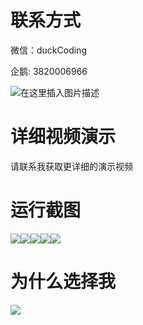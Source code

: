 # 联系方式

微信：duckCoding

企鹅: 3820006966

![在这里插入图片描述](http://upload.cxycsx.vip/91ab4bcb4f2c4c6db86365bb6d6e9c62.jpeg)

# 详细视频演示

请联系我获取更详细的演示视频

# 运行截图

![](http://www.bysj52.com/uploadfile/ueditor/image/202306/%E6%AF%95%E8%AE%BEweixin076%E4%BA%BF%E5%AE%B6%E6%97%BA%E7%94%9F%E9%B2%9C%E4%BA%91%E8%AE%A2%E5%8D%95%E9%9B%B6%E5%94%AE%E7%B3%BB%E7%BB%9F%E7%9A%84%E6%AF%95%E4%B8%9A%E8%AE%BE%E8%AE%A1/5.png)![](http://www.bysj52.com/uploadfile/ueditor/image/202306/%E6%AF%95%E8%AE%BEweixin076%E4%BA%BF%E5%AE%B6%E6%97%BA%E7%94%9F%E9%B2%9C%E4%BA%91%E8%AE%A2%E5%8D%95%E9%9B%B6%E5%94%AE%E7%B3%BB%E7%BB%9F%E7%9A%84%E6%AF%95%E4%B8%9A%E8%AE%BE%E8%AE%A1/1.png)![](http://www.bysj52.com/uploadfile/ueditor/image/202306/%E6%AF%95%E8%AE%BEweixin076%E4%BA%BF%E5%AE%B6%E6%97%BA%E7%94%9F%E9%B2%9C%E4%BA%91%E8%AE%A2%E5%8D%95%E9%9B%B6%E5%94%AE%E7%B3%BB%E7%BB%9F%E7%9A%84%E6%AF%95%E4%B8%9A%E8%AE%BE%E8%AE%A1/3.png)![](http://www.bysj52.com/uploadfile/ueditor/image/202306/%E6%AF%95%E8%AE%BEweixin076%E4%BA%BF%E5%AE%B6%E6%97%BA%E7%94%9F%E9%B2%9C%E4%BA%91%E8%AE%A2%E5%8D%95%E9%9B%B6%E5%94%AE%E7%B3%BB%E7%BB%9F%E7%9A%84%E6%AF%95%E4%B8%9A%E8%AE%BE%E8%AE%A1/4.png)![](http://www.bysj52.com/uploadfile/ueditor/image/202306/%E6%AF%95%E8%AE%BEweixin076%E4%BA%BF%E5%AE%B6%E6%97%BA%E7%94%9F%E9%B2%9C%E4%BA%91%E8%AE%A2%E5%8D%95%E9%9B%B6%E5%94%AE%E7%B3%BB%E7%BB%9F%E7%9A%84%E6%AF%95%E4%B8%9A%E8%AE%BE%E8%AE%A1/2.png)

# 为什么选择我

![](http://upload.cxycsx.vip/%E7%A8%8B%E5%BA%8F%E8%AE%BE%E8%AE%A1.png)

